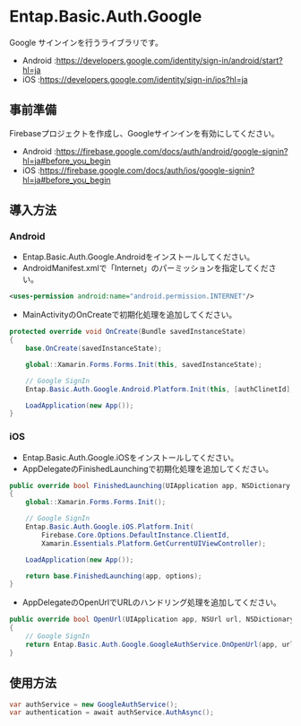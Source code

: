 ﻿# Entap.Basic.Auth.Google  
Google サインインを行うライブラリです。  
* Android	:https://developers.google.com/identity/sign-in/android/start?hl=ja  
* iOS		:https://developers.google.com/identity/sign-in/ios?hl=ja

## 事前準備
Firebaseプロジェクトを作成し、Googleサインインを有効にしてください。  
* Android	:https://firebase.google.com/docs/auth/android/google-signin?hl=ja#before_you_begin  
* iOS		:https://firebase.google.com/docs/auth/ios/google-signin?hl=ja#before_you_begin  


## 導入方法

### Android  
* Entap.Basic.Auth.Google.Androidをインストールしてください。
* AndroidManifest.xmlで「Internet」のパーミッションを指定してください。
```xml
<uses-permission android:name="android.permission.INTERNET"/>
```

* MainActivityのOnCreateで初期化処理を追加してください。
```csharp
protected override void OnCreate(Bundle savedInstanceState)
{
	base.OnCreate(savedInstanceState);

	global::Xamarin.Forms.Forms.Init(this, savedInstanceState);

	// Google SignIn
	Entap.Basic.Auth.Google.Android.Platform.Init(this, [authClinetId], [requestCode]);

	LoadApplication(new App());
}
```


### iOS  
* Entap.Basic.Auth.Google.iOSをインストールしてください。  
* AppDelegateのFinishedLaunchingで初期化処理を追加してください。
```csharp
public override bool FinishedLaunching(UIApplication app, NSDictionary options)
{
	global::Xamarin.Forms.Forms.Init();

	// Google SignIn
	Entap.Basic.Auth.Google.iOS.Platform.Init(
		Firebase.Core.Options.DefaultInstance.ClientId,
		Xamarin.Essentials.Platform.GetCurrentUIViewController);

	LoadApplication(new App());

	return base.FinishedLaunching(app, options);
}
```
* AppDelegateのOpenUrlでURLのハンドリング処理を追加してください。
```csharp
public override bool OpenUrl(UIApplication app, NSUrl url, NSDictionary options)
{
    // Google SignIn
    return Entap.Basic.Auth.Google.GoogleAuthService.OnOpenUrl(app, url, options);
}
```


## 使用方法
```csharp
var authService = new GoogleAuthService();
var authentication = await authService.AuthAsync();
```